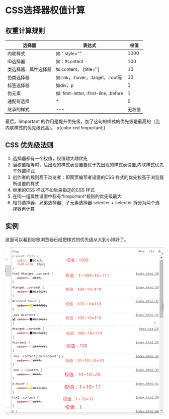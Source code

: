 # CSS选择器权值计算

## 权重计算规则

|选择器|表达式|权值|
|--------------------|--------------------------------------|--------|
|内联样式  		     |如：style=""							| 1000
|ID选择器    		 |如：#content					    	| 100
|类选择器、属性选择器|如.content， [title='']		    	| 10
|伪类选择器          |如:link，:hover，:target，:root等 	| 10
|标签选择器			 |如div，p								| 1
|伪元素				 |如::first-letter,::first-line,::before| 1
|通配符选择			 |*	 									| 0
|继承的样式			 |  ---									|无权值


最后，!important 的作用是提升优先级，加了这句的样式的优先级是最高的（比内联样式的优先级还高)。
    p{color:red !important;}


## CSS 优先级法则
1. 选择器都有一个权值，权值越大越优先
2. 当权值相等时，后出现的样式表设置要优于先出现的样式表设置,内联样式优先于外部样式
3. 创作者的规则高于浏览者：即网页编写者设置的CSS 样式的优先权高于浏览器所设置的样式
4. 继承的CSS 样式不如后来指定的CSS 样式
5. 在同一组属性设置中标有“!important”规则的优先级最大
6. 相邻选择器、兄弟选择器、子元素选择器 selecter + selecter	拆分为两个选择器再计算	 


## 实例
这里可以看到谷歌浏览器已经把样式的优先级从大到小排好了。

 ![实例](images/selector_weight.png)
